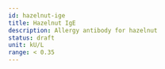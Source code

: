 ```yaml
---
id: hazelnut-ige
title: Hazelnut IgE
description: Allergy antibody for hazelnut
status: draft
unit: kU/L
range: < 0.35
---
```

